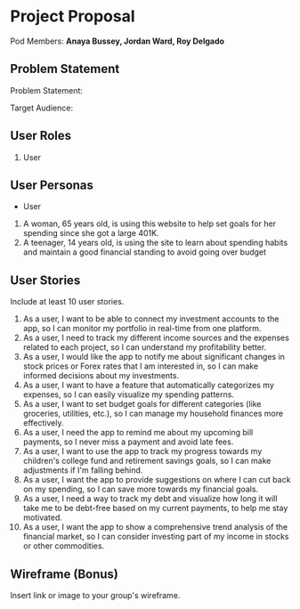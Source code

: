 # Project Proposal

Pod Members: **Anaya Bussey, Jordan Ward, Roy Delgado**

## Problem Statement

Problem Statement:

Target Audience: 

## User Roles

1. User

## User Personas

- User
1. A woman, 65 years old, is using this website to help set goals for her spending since she got a large 401K.
2. A teenager, 14 years old, is using the site to learn about spending habits and maintain a good financial standing to avoid going over budget

## User Stories

Include at least 10 user stories.

1. As a user, I want to be able to connect my investment accounts to the app, so I can monitor my portfolio in real-time from one platform.
2. As a user, I need to track my different income sources and the expenses related to each project, so I can understand my profitability better.
3. As a user, I would like the app to notify me about significant changes in stock prices or Forex rates that I am interested in, so I can make informed decisions about my investments.
4. As a user, I want to have a feature that automatically categorizes my expenses, so I can easily visualize my spending patterns.
5. As a user, I want to set budget goals for different categories (like groceries, utilities, etc.), so I can manage my household finances more effectively.
6. As a user, I need the app to remind me about my upcoming bill payments, so I never miss a payment and avoid late fees.
7. As a user, I want to use the app to track my progress towards my children's college fund and retirement savings goals, so I can make adjustments if I'm falling behind.
8. As a user, I want the app to provide suggestions on where I can cut back on my spending, so I can save more towards my financial goals.
9. As a user, I need a way to track my debt and visualize how long it will take me to be debt-free based on my current payments, to help me stay motivated.
10. As a user, I want the app to show a comprehensive trend analysis of the financial market, so I can consider investing part of my income in stocks or other commodities.

## Wireframe (Bonus)

Insert link or image to your group's wireframe. 
